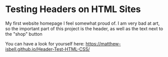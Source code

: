 # Testing Headers on HTML Sites
My first website homepage I feel somewhat proud of. I am very bad at art, so the important part of this project is the header, as well as the text next to the "shop" button

You can have a look for yourself here: https://matthew-isbell.github.io/Header-Test-HTML-CSS/
